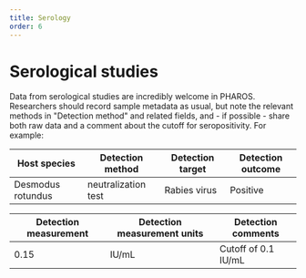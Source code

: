 ```yaml
---
title: Serology
order: 6
---
```


# Serological studies

Data from serological studies are incredibly welcome in PHAROS. Researchers should record sample metadata as usual, but note the relevant methods in "Detection method" and related fields, and - if possible - share both raw data and a comment about the cutoff for seropositivity. For example:


| Host species      | Detection method    | Detection target | Detection outcome | 
|-------------------|---------------------|------------------|-------------------|
| Desmodus rotundus | neutralization test |  Rabies virus  | Positive          | 

| Detection measurement | Detection measurement units | Detection comments            |
|-----------------------|-----------------------------|---------------------|
| 0.15                  | IU/mL                       | Cutoff of 0.1 IU/mL |

